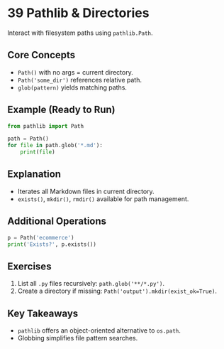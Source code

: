 # 39 Pathlib & Directories

Interact with filesystem paths using `pathlib.Path`.

## Core Concepts
- `Path()` with no args = current directory.
- `Path('some_dir')` references relative path.
- `glob(pattern)` yields matching paths.

## Example (Ready to Run)
```python
from pathlib import Path

path = Path()
for file in path.glob('*.md'):
    print(file)
```

## Explanation
- Iterates all Markdown files in current directory.
- `exists()`, `mkdir()`, `rmdir()` available for path management.

## Additional Operations
```python
p = Path('ecommerce')
print('Exists?', p.exists())
```

## Exercises
1. List all `.py` files recursively: `path.glob('**/*.py')`.
2. Create a directory if missing: `Path('output').mkdir(exist_ok=True)`.

## Key Takeaways
- `pathlib` offers an object-oriented alternative to `os.path`.
- Globbing simplifies file pattern searches.
